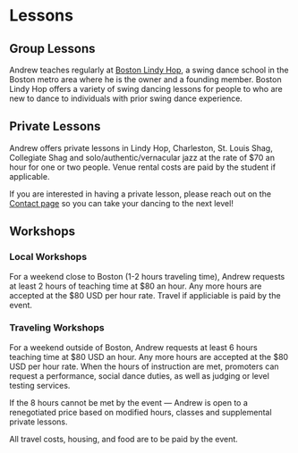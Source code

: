 # Lessons

## Group Lessons

Andrew teaches regularly at [Boston Lindy Hop](https://bostonlindyhop.com), a swing dance school in the Boston metro area where he is the owner and a founding member. Boston Lindy Hop offers a variety of swing dancing lessons for people to who are new to dance to individuals with prior swing dance experience.

## Private Lessons

Andrew offers private lessons in Lindy Hop, Charleston, St. Louis Shag, Collegiate Shag and solo/authentic/vernacular jazz at the rate of $70 an hour for one or two people. Venue rental costs are paid by the student if applicable.

If you are interested in having a private lesson, please reach out on the [Contact page](https://www.andrewselzer.com/contact.html) so you can take your dancing to the next level!

## Workshops

### Local Workshops

For a weekend close to Boston (1-2 hours traveling time), Andrew requests at least 2 hours of teaching time at $80 an hour. Any more hours are accepted at the $80 USD per hour rate. Travel if appliciable is paid by the event.

### Traveling Workshops

For a weekend outside of Boston, Andrew requests at least 6 hours teaching time at $80 USD an hour. Any more hours are accepted at the $80 USD per hour rate. When the hours of instruction are met, promoters can request a performance, social dance duties, as well as judging or level testing services.

If the 8 hours cannot be met by the event — Andrew is open to a renegotiated price based on modified hours, classes and supplemental private lessons.

All travel costs, housing, and food are to be paid by the event.
